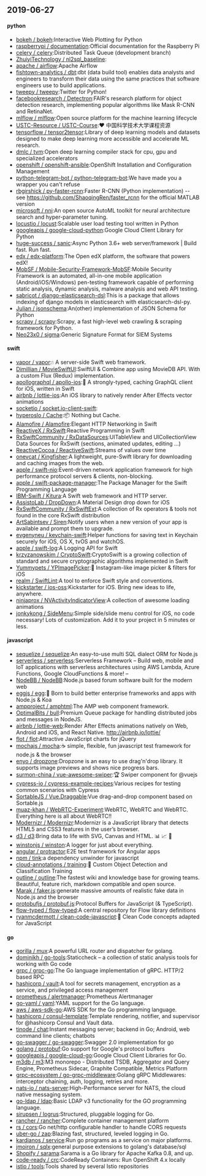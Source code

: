 ## 2019-06-27

#### python
* [bokeh / bokeh](https://github.com/bokeh/bokeh):Interactive Web Plotting for Python
* [raspberrypi / documentation](https://github.com/raspberrypi/documentation):Official documentation for the Raspberry Pi
* [celery / celery](https://github.com/celery/celery):Distributed Task Queue (development branch)
* [ZhuiyiTechnology / nl2sql_baseline](https://github.com/ZhuiyiTechnology/nl2sql_baseline):
* [apache / airflow](https://github.com/apache/airflow):Apache Airflow
* [fishtown-analytics / dbt](https://github.com/fishtown-analytics/dbt):dbt (data build tool) enables data analysts and engineers to transform their data using the same practices that software engineers use to build applications.
* [tweepy / tweepy](https://github.com/tweepy/tweepy):Twitter for Python!
* [facebookresearch / Detectron](https://github.com/facebookresearch/Detectron):FAIR's research platform for object detection research, implementing popular algorithms like Mask R-CNN and RetinaNet.
* [mlflow / mlflow](https://github.com/mlflow/mlflow):Open source platform for the machine learning lifecycle
* [USTC-Resource / USTC-Course](https://github.com/USTC-Resource/USTC-Course):❤️
中国科学技术大学课程资源
* [tensorflow / tensor2tensor](https://github.com/tensorflow/tensor2tensor):Library of deep learning models and datasets designed to make deep learning more accessible and accelerate ML research.
* [dmlc / tvm](https://github.com/dmlc/tvm):Open deep learning compiler stack for cpu, gpu and specialized accelerators
* [openshift / openshift-ansible](https://github.com/openshift/openshift-ansible):OpenShift Installation and Configuration Management
* [python-telegram-bot / python-telegram-bot](https://github.com/python-telegram-bot/python-telegram-bot):We have made you a wrapper you can't refuse
* [rbgirshick / py-faster-rcnn](https://github.com/rbgirshick/py-faster-rcnn):Faster R-CNN (Python implementation) -- see https://github.com/ShaoqingRen/faster_rcnn for the official MATLAB version
* [microsoft / nni](https://github.com/microsoft/nni):An open source AutoML toolkit for neural architecture search and hyper-parameter tuning.
* [locustio / locust](https://github.com/locustio/locust):Scalable user load testing tool written in Python
* [googleapis / google-cloud-python](https://github.com/googleapis/google-cloud-python):Google Cloud Client Library for Python
* [huge-success / sanic](https://github.com/huge-success/sanic):Async Python 3.6+ web server/framework | Build fast. Run fast.
* [edx / edx-platform](https://github.com/edx/edx-platform):The Open edX platform, the software that powers edX!
* [MobSF / Mobile-Security-Framework-MobSF](https://github.com/MobSF/Mobile-Security-Framework-MobSF):Mobile Security Framework is an automated, all-in-one mobile application (Android/iOS/Windows) pen-testing framework capable of performing static analysis, dynamic analysis, malware analysis and web API testing.
* [sabricot / django-elasticsearch-dsl](https://github.com/sabricot/django-elasticsearch-dsl):This is a package that allows indexing of django models in elasticsearch with elasticsearch-dsl-py.
* [Julian / jsonschema](https://github.com/Julian/jsonschema):An(other) implementation of JSON Schema for Python
* [scrapy / scrapy](https://github.com/scrapy/scrapy):Scrapy, a fast high-level web crawling & scraping framework for Python.
* [Neo23x0 / sigma](https://github.com/Neo23x0/sigma):Generic Signature Format for SIEM Systems

#### swift
* [vapor / vapor](https://github.com/vapor/vapor):💧
A server-side Swift web framework.
* [Dimillian / MovieSwiftUI](https://github.com/Dimillian/MovieSwiftUI):SwiftUI & Combine app using MovieDB API. With a custom Flux (Redux) implementation.
* [apollographql / apollo-ios](https://github.com/apollographql/apollo-ios):📱
A strongly-typed, caching GraphQL client for iOS, written in Swift
* [airbnb / lottie-ios](https://github.com/airbnb/lottie-ios):An iOS library to natively render After Effects vector animations
* [socketio / socket.io-client-swift](https://github.com/socketio/socket.io-client-swift):
* [hyperoslo / Cache](https://github.com/hyperoslo/Cache):📦
Nothing but Cache.
* [Alamofire / Alamofire](https://github.com/Alamofire/Alamofire):Elegant HTTP Networking in Swift
* [ReactiveX / RxSwift](https://github.com/ReactiveX/RxSwift):Reactive Programming in Swift
* [RxSwiftCommunity / RxDataSources](https://github.com/RxSwiftCommunity/RxDataSources):UITableView and UICollectionView Data Sources for RxSwift (sections, animated updates, editing ...)
* [ReactiveCocoa / ReactiveSwift](https://github.com/ReactiveCocoa/ReactiveSwift):Streams of values over time
* [onevcat / Kingfisher](https://github.com/onevcat/Kingfisher):A lightweight, pure-Swift library for downloading and caching images from the web.
* [apple / swift-nio](https://github.com/apple/swift-nio):Event-driven network application framework for high performance protocol servers & clients, non-blocking.
* [apple / swift-package-manager](https://github.com/apple/swift-package-manager):The Package Manager for the Swift Programming Language
* [IBM-Swift / Kitura](https://github.com/IBM-Swift/Kitura):A Swift web framework and HTTP server.
* [AssistoLab / DropDown](https://github.com/AssistoLab/DropDown):A Material Design drop down for iOS
* [RxSwiftCommunity / RxSwiftExt](https://github.com/RxSwiftCommunity/RxSwiftExt):A collection of Rx operators & tools not found in the core RxSwift distribution
* [ArtSabintsev / Siren](https://github.com/ArtSabintsev/Siren):Notify users when a new version of your app is available and prompt them to upgrade.
* [evgenyneu / keychain-swift](https://github.com/evgenyneu/keychain-swift):Helper functions for saving text in Keychain securely for iOS, OS X, tvOS and watchOS.
* [apple / swift-log](https://github.com/apple/swift-log):A Logging API for Swift
* [krzyzanowskim / CryptoSwift](https://github.com/krzyzanowskim/CryptoSwift):CryptoSwift is a growing collection of standard and secure cryptographic algorithms implemented in Swift
* [Yummypets / YPImagePicker](https://github.com/Yummypets/YPImagePicker):📸
Instagram-like image picker & filters for iOS
* [realm / SwiftLint](https://github.com/realm/SwiftLint):A tool to enforce Swift style and conventions.
* [kickstarter / ios-oss](https://github.com/kickstarter/ios-oss):Kickstarter for iOS. Bring new ideas to life, anywhere.
* [ninjaprox / NVActivityIndicatorView](https://github.com/ninjaprox/NVActivityIndicatorView):A collection of awesome loading animations
* [jonkykong / SideMenu](https://github.com/jonkykong/SideMenu):Simple side/slide menu control for iOS, no code necessary! Lots of customization. Add it to your project in 5 minutes or less.

#### javascript
* [sequelize / sequelize](https://github.com/sequelize/sequelize):An easy-to-use multi SQL dialect ORM for Node.js
* [serverless / serverless](https://github.com/serverless/serverless):Serverless Framework – Build web, mobile and IoT applications with serverless architectures using AWS Lambda, Azure Functions, Google CloudFunctions & more! –
* [NodeBB / NodeBB](https://github.com/NodeBB/NodeBB):Node.js based forum software built for the modern web
* [eggjs / egg](https://github.com/eggjs/egg):🥚
Born to build better enterprise frameworks and apps with Node.js & Koa
* [ampproject / amphtml](https://github.com/ampproject/amphtml):The AMP web component framework.
* [OptimalBits / bull](https://github.com/OptimalBits/bull):Premium Queue package for handling distributed jobs and messages in NodeJS.
* [airbnb / lottie-web](https://github.com/airbnb/lottie-web):Render After Effects animations natively on Web, Android and iOS, and React Native. http://airbnb.io/lottie/
* [flot / flot](https://github.com/flot/flot):Attractive JavaScript charts for jQuery
* [mochajs / mocha](https://github.com/mochajs/mocha):☕️
simple, flexible, fun javascript test framework for node.js & the browser
* [enyo / dropzone](https://github.com/enyo/dropzone):Dropzone is an easy to use drag'n'drop library. It supports image previews and shows nice progress bars.
* [surmon-china / vue-awesome-swiper](https://github.com/surmon-china/vue-awesome-swiper):🏆
Swiper component for @vuejs
* [cypress-io / cypress-example-recipes](https://github.com/cypress-io/cypress-example-recipes):Various recipes for testing common scenarios with Cypress
* [SortableJS / Vue.Draggable](https://github.com/SortableJS/Vue.Draggable):Vue drag-and-drop component based on Sortable.js
* [muaz-khan / WebRTC-Experiment](https://github.com/muaz-khan/WebRTC-Experiment):WebRTC, WebRTC and WebRTC. Everything here is all about WebRTC!!
* [Modernizr / Modernizr](https://github.com/Modernizr/Modernizr):Modernizr is a JavaScript library that detects HTML5 and CSS3 features in the user’s browser.
* [d3 / d3](https://github.com/d3/d3):Bring data to life with SVG, Canvas and HTML.
📊
📈
🎉
* [winstonjs / winston](https://github.com/winstonjs/winston):A logger for just about everything.
* [angular / protractor](https://github.com/angular/protractor):E2E test framework for Angular apps
* [npm / tink](https://github.com/npm/tink):a dependency unwinder for javascript
* [cloud-annotations / training](https://github.com/cloud-annotations/training):🐝
Custom Object Detection and Classification Training
* [outline / outline](https://github.com/outline/outline):The fastest wiki and knowledge base for growing teams. Beautiful, feature rich, markdown compatible and open source.
* [Marak / faker.js](https://github.com/Marak/faker.js):generate massive amounts of realistic fake data in Node.js and the browser
* [protobufjs / protobuf.js](https://github.com/protobufjs/protobuf.js):Protocol Buffers for JavaScript (& TypeScript).
* [flow-typed / flow-typed](https://github.com/flow-typed/flow-typed):A central repository for Flow library definitions
* [ryanmcdermott / clean-code-javascript](https://github.com/ryanmcdermott/clean-code-javascript):🛁
Clean Code concepts adapted for JavaScript

#### go
* [gorilla / mux](https://github.com/gorilla/mux):A powerful URL router and dispatcher for golang.
* [dominikh / go-tools](https://github.com/dominikh/go-tools):Staticcheck – a collection of static analysis tools for working with Go code
* [grpc / grpc-go](https://github.com/grpc/grpc-go):The Go language implementation of gRPC. HTTP/2 based RPC
* [hashicorp / vault](https://github.com/hashicorp/vault):A tool for secrets management, encryption as a service, and privileged access management
* [prometheus / alertmanager](https://github.com/prometheus/alertmanager):Prometheus Alertmanager
* [go-yaml / yaml](https://github.com/go-yaml/yaml):YAML support for the Go language.
* [aws / aws-sdk-go](https://github.com/aws/aws-sdk-go):AWS SDK for the Go programming language.
* [hashicorp / consul-template](https://github.com/hashicorp/consul-template):Template rendering, notifier, and supervisor for @hashicorp Consul and Vault data.
* [tinode / chat](https://github.com/tinode/chat):Instant messaging server; backend in Go; Android, web command line clients; chatbots
* [go-swagger / go-swagger](https://github.com/go-swagger/go-swagger):Swagger 2.0 implementation for go
* [golang / protobuf](https://github.com/golang/protobuf):Go support for Google's protocol buffers
* [googleapis / google-cloud-go](https://github.com/googleapis/google-cloud-go):Google Cloud Client Libraries for Go.
* [m3db / m3](https://github.com/m3db/m3):M3 monorepo - Distributed TSDB, Aggregator and Query Engine, Prometheus Sidecar, Graphite Compatible, Metrics Platform
* [grpc-ecosystem / go-grpc-middleware](https://github.com/grpc-ecosystem/go-grpc-middleware):Golang gRPC Middlewares: interceptor chaining, auth, logging, retries and more.
* [nats-io / nats-server](https://github.com/nats-io/nats-server):High-Performance server for NATS, the cloud native messaging system.
* [go-ldap / ldap](https://github.com/go-ldap/ldap):Basic LDAP v3 functionality for the GO programming language.
* [sirupsen / logrus](https://github.com/sirupsen/logrus):Structured, pluggable logging for Go.
* [rancher / rancher](https://github.com/rancher/rancher):Complete container management platform
* [rs / cors](https://github.com/rs/cors):Go net/http configurable handler to handle CORS requests
* [uber-go / zap](https://github.com/uber-go/zap):Blazing fast, structured, leveled logging in Go.
* [kardianos / service](https://github.com/kardianos/service):Run go programs as a service on major platforms.
* [jmoiron / sqlx](https://github.com/jmoiron/sqlx):general purpose extensions to golang's database/sql
* [Shopify / sarama](https://github.com/Shopify/sarama):Sarama is a Go library for Apache Kafka 0.8, and up.
* [code-ready / crc](https://github.com/code-ready/crc):CodeReady Containers: Run OpenShift 4.x locally
* [istio / tools](https://github.com/istio/tools):Tools shared by several Istio repositories
